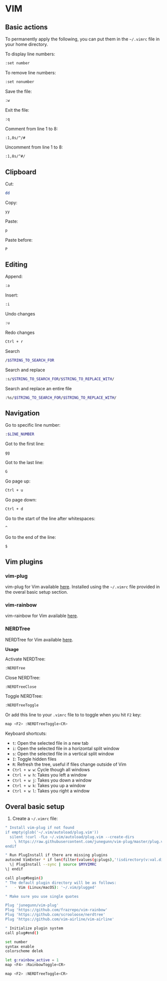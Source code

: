 # VIM

## Basic actions

To permanently apply the following, you can put them in the `~/.vimrc` file in your home directory.

To display line numbers:

```bash
:set number
```

To remove line numbers:

```bash
:set nonumber
```

Save the file:

```bash
:w
```

Exit the file:

```bash
:q
```

Comment from line 1 to 8:

```bash
:1,8s/^/#
```

Uncomment from line 1 to 8:

```bash
:1,8s/^#/
```

## Clipboard

Cut:

```bash
dd
```

Copy:

```bash
yy
```

Paste:

```bash
p
```

Paste before:

```bash
P
```

## Editing

Append:

```bash
:a
```

Insert:

```bash
:i
```

Undo changes

```bash
:u
```

Redo changes

```bash
Ctrl + r
```

Search

```bash
/$STRING_TO_SEARCH_FOR
```

Search and replace

```bash
:s/$STRING_TO_SEARCH_FOR/$STRING_TO_REPLACE_WITH/
```

Search and replace an entire file

```bash
:%s/$STRING_TO_SEARCH_FOR/$STRING_TO_REPLACE_WITH/
```

## Navigation

Go to specific line number:

```bash
:$LINE_NUMBER
```

Got to the first line:

```bash
gg
```

Got to the last line:

```bash
G
```

Go page up:

```bash
Ctrl + u
```

Go page down:

```bash
Ctrl + d
```

Go to the start of the line after whitespaces:

```bash
^
```

Go to the end of the line:

```bash
$
```

## Vim plugins

### vim-plug

vim-plug for Vim available [here](https://github.com/junegunn/vim-plug). Installed using the `~/.vimrc` file provided in the overal basic setup section.

### vim-rainbow

vim-rainbow for Vim available [here](https://github.com/frazrepo/vim-rainbow).

### NERDTree

NERDTree for Vim available [here](https://github.com/scrooloose/nerdtree).

**Usage**

Activate NERDTree:

```bash
:NERDTree 
```

Close NERDTree:

```bash
:NERDTreeClose 
```

Toggle NERDTree:

```bash
:NERDTreeToggle
```

Or add this line to your `.vimrc` file to to toggle when you hit `F2` key:

```bash
map <F2> :NERDTreeToggle<CR>
```

Keyboard shortcuts:

- `t`: Open the selected file in a new tab
- `i`: Open the selected file in a horizontal split window
- `s`: Open the selected file in a vertical split window
- `I`: Toggle hidden files
- `R`: Refresh the tree, useful if files change outside of Vim
- `Ctrl + w w`: Cycle though all windows
- `Ctrl + w h`: Takes you left a window
- `Ctrl + w j`: Takes you down a window
- `Ctrl + w k`: Takes you up a window
- `Ctrl + w l`: Takes you right a window

## Overal basic setup

1. Create a `~/.vimrc` file:

```bash
" Install vim-plug if not found
if empty(glob('~/.vim/autoload/plug.vim'))
  silent !curl -fLo ~/.vim/autoload/plug.vim --create-dirs
    \ https://raw.githubusercontent.com/junegunn/vim-plug/master/plug.vim
endif

" Run PlugInstall if there are missing plugins
autocmd VimEnter * if len(filter(values(g:plugs),'!isdirectory(v:val.dir)'))
  \| PlugInstall --sync | source $MYVIMRC
\| endif

call plug#begin()
" The default plugin directory will be as follows:
"   - Vim (Linux/macOS): '~/.vim/plugged'

" Make sure you use single quotes

Plug 'junegunn/vim-plug'
Plug 'https://github.com/frazrepo/vim-rainbow'
Plug 'https://github.com/scrooloose/nerdtree'
Plug 'https://github.com/vim-airline/vim-airline'

" Initialize plugin system
call plug#end()

set number
syntax enable
colorscheme delek

let g:rainbow_active = 1 
map <F4> :RainbowToggle<CR>

map <F2> :NERDTreeToggle<CR>
```

